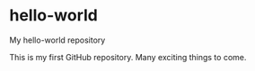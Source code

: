 # hello-world
My hello-world repository

This is my first GitHub repository. Many exciting things to come. 
